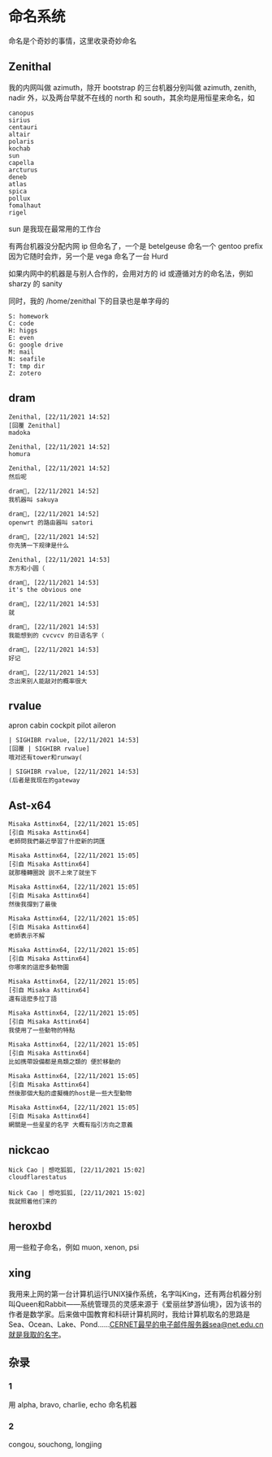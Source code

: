 # 命名系统

命名是个奇妙的事情，这里收录奇妙命名

## Zenithal

我的内网叫做 azimuth，除开 bootstrap 的三台机器分别叫做 azimuth, zenith, nadir 外，以及两台早就不在线的 north 和 south，其余均是用恒星来命名，如

```
canopus
sirius
centauri
altair
polaris
kochab
sun
capella
arcturus
deneb
atlas
spica
pollux
fomalhaut
rigel
```

sun 是我现在最常用的工作台

有两台机器没分配内网 ip 但命名了，一个是 betelgeuse 命名一个 gentoo prefix 因为它随时会炸，另一个是 vega 命名了一台 Hurd

如果内网中的机器是与别人合作的，会用对方的 id 或遵循对方的命名法，例如 sharzy 的 sanity

同时，我的 /home/zenithal 下的目录也是单字母的

```
S: homework
C: code
H: higgs
E: even
G: google drive
M: mail
N: seafile
T: tmp dir
Z: zotero
```

## dram

```
Zenithal, [22/11/2021 14:52]
[回覆 Zenithal]
madoka

Zenithal, [22/11/2021 14:52]
homura

Zenithal, [22/11/2021 14:52]
然后呢

dram🎀, [22/11/2021 14:52]
我机器叫 sakuya

dram🎀, [22/11/2021 14:52]
openwrt 的路由器叫 satori

dram🎀, [22/11/2021 14:52]
你先猜一下规律是什么

Zenithal, [22/11/2021 14:53]
东方和小圆（

dram🎀, [22/11/2021 14:53]
it's the obvious one

dram🎀, [22/11/2021 14:53]
就

dram🎀, [22/11/2021 14:53]
我能想到的 cvcvcv 的日语名字（

dram🎀, [22/11/2021 14:53]
好记

dram🎀, [22/11/2021 14:53]
念出来别人能敲对的概率很大
```

## rvalue

apron cabin cockpit pilot aileron

```
| SIGHIBR rvalue, [22/11/2021 14:53]
[回覆 | SIGHIBR rvalue]
哦对还有tower和runway(

| SIGHIBR rvalue, [22/11/2021 14:53]
(后者是我现在的gateway
```

## Ast-x64

```
Misaka Asttinx64, [22/11/2021 15:05]
[引自 Misaka Asttinx64]
老師問我們最近學習了什麽新的詞匯

Misaka Asttinx64, [22/11/2021 15:05]
[引自 Misaka Asttinx64]
就那種轉圈說 説不上來了就坐下

Misaka Asttinx64, [22/11/2021 15:05]
[引自 Misaka Asttinx64]
然後我撐到了最後

Misaka Asttinx64, [22/11/2021 15:05]
[引自 Misaka Asttinx64]
老師表示不解

Misaka Asttinx64, [22/11/2021 15:05]
[引自 Misaka Asttinx64]
你哪來的這麽多動物園

Misaka Asttinx64, [22/11/2021 15:05]
[引自 Misaka Asttinx64]
還有這麽多拉丁語

Misaka Asttinx64, [22/11/2021 15:05]
[引自 Misaka Asttinx64]
我使用了一些動物的特點

Misaka Asttinx64, [22/11/2021 15:05]
[引自 Misaka Asttinx64]
比如携帶設備都是鳥類之類的 便於移動的

Misaka Asttinx64, [22/11/2021 15:05]
[引自 Misaka Asttinx64]
然後那個大點的虛擬機的host是一些大型動物

Misaka Asttinx64, [22/11/2021 15:05]
[引自 Misaka Asttinx64]
網關是一些星星的名字 大概有指引方向之意義
```

## nickcao

```
Nick Cao | 想吃狐狐, [22/11/2021 15:02]
cloudflarestatus

Nick Cao | 想吃狐狐, [22/11/2021 15:02]
我就照着他们来的
```

## heroxbd

用一些粒子命名，例如 muon, xenon, psi

## xing

我用来上网的第一台计算机运行UNIX操作系统，名字叫King，还有两台机器分别叫Queen和Rabbit——系统管理员的灵感来源于《爱丽丝梦游仙境》，因为该书的作者是数学家。后来做中国教育和科研计算机网时，我给计算机取名的思路是Sea、Ocean、Lake、Pond……CERNET最早的电子邮件服务器sea@net.edu.cn就是我取的名字。

## 杂录

### 1

用 alpha, bravo, charlie, echo 命名机器

### 2

congou, souchong, longjing
